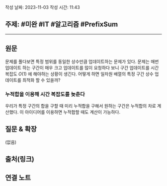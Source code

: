 작성 날짜: 2023-11-03
작성 시간: 11:43

## 주제: #미완 #IT #알고리즘 #PrefixSum 

----
## 원문

문제를 풀다보면 특정 범위를 동일한 상수만큼 업데이트하는 문제가 있다. 문제는 매번 업데이트 하는 구간이 매우 크고 업데이트를 많이 요청하다 보니 구간 업데이트를 시간 복잡도 $O(1)$ 에 해야하는 상황이 생긴다. 어떻게 하면 일차원 배열의 특정 구간 상수 업데이트를 최적화 할 수 있을까?

### 누적합을 이용해 시간 복잡도를 늦춘다

우리가 특정 구간의 합을 구할 때 미리 누적합을 구해서 원하는 구간은 누적합의 차로 계산했다. 이 아이디어를 이용하면 누적합할 때도 계산이 가능하다.

## 질문 & 확장

(없음)

## 출처(링크)


## 연결 노트










